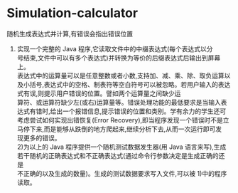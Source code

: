 # Simulation-calculator
随机生成表达式并计算,有错误会指出错误位置
1) 实现一个完整的 Java 程序,它读取文件中的中缀表达式(每个表达式以分    
号结束,文件中可以有多个表达式)并转换为等价的后缀表达式后输出到屏幕上。   
表达式中的运算量可以是任意整数或者小数,支持加、减、乘、除、取负运算以   
及小括号,表达式中的空格、制表符等空白符号可以被忽略。若用户输入的表达式有误,则提示用户错误的位置。譬如两个运算量之间缺少运   
算符、或运算符缺少左(或右)运算量等。错误处理功能的最低要求是当输入表   
达式有错时,给出一个报错信息,提示错误的位置和类别。学有余力的学生还可   
考虑尝试如何实现出错恢复(Error Recovery),即当程序发现一个错误时不是立   
马停下来,而是能够从跌倒的地方爬起来,继续分析下去,从而一次运行即可发   
现更多的错误。  
2)为以上的 Java 程序提供一个随机测试数据发生器(用 Java 语言来写),生成  
若干随机的正确表达式和不正确表达式(通过命令行参数决定是生成正确的还是  
不正确的以及生成的数量)。生成的测试数据要求写入文件,可以被 1)中的程序   
读取。  

